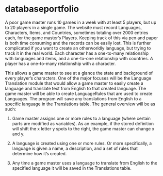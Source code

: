 # databaseportfolio

A poor game master runs 10 games in a week with at least 5 players, but up to 20 players in a single game. The website must record Languages, Characters, Items, and Countries, sometimes totaling over 2000 entries each, for the game master’s Players. Keeping
track of this via pen and paper is both time consuming and the records can be easily lost. This is further complicated if you want to create an otherworldly language, but trying to track it in the real world. Each character has a one-to-many relationship with languages and items, and a one-to-one relationship with countries. A player has a one-to-many relationship with a character.

This allows a game master to see at a glance the state and background of every player’s
characters. One of the major focuses will be the Language Translation module that would allow a game master to easily create a language and translate text from English to that created language. The game master will be able to create LanguageRules that are used to create Languages. The program will save any translations from English to a specific language in the Translations table. The general overview will be as such:

1. Game master assigns one or more rules to a language (where certain parts are modified
as variables). As an example, if the stored definition will shift the x letter y spots to the
right, the game master can change x and y.

2. A language is created using one or more rules. Or more specifically, a language is given
a name, a description, and a set of rules that determine how it’s created.

3. Any time a game master uses a language to translate from English to the specified
language it will be saved in the Translations table.